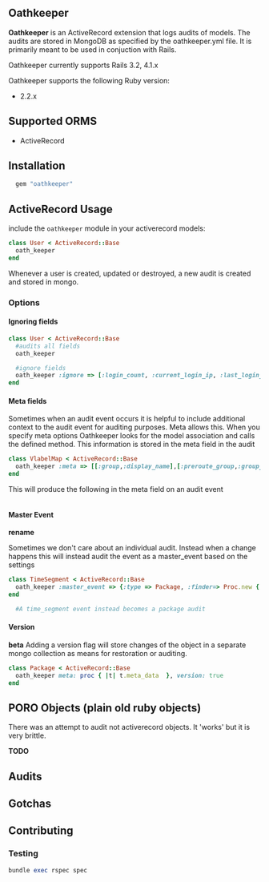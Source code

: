 Oathkeeper
---

**Oathkeeper**  is an ActiveRecord extension that logs audits of models.  The audits are stored in MongoDB as specified by the oathkeeper.yml file.
It is primarily meant to be used in conjuction with Rails.

Oathkeeper currently supports Rails 3.2, 4.1.x

Oathkeeper supports the following Ruby version:
* 2.2.x


## Supported ORMS
* ActiveRecord

## Installation

```ruby
  gem "oathkeeper"
```

## ActiveRecord Usage

include the `oathkeeper` module in your activerecord models:

```ruby
class User < ActiveRecord::Base
  oath_keeper
end
```

Whenever a user is created, updated or destroyed, a new audit is created and stored in mongo.

### Options

#### Ignoring fields

```ruby
class User < ActiveRecord::Base
  #audits all fields
  oath_keeper

  #ignore fields
  oath_keeper :ignore => [:login_count, :current_login_ip, :last_login_ip]
end
```

#### Meta fields

Sometimes when an audit event occurs it is helpful to include additional context to the audit event for auditing purposes.  Meta allows this.
When you specify meta options Oathkeeper looks for the model association and calls the defined method.  This information is stored in the meta field in the audit

```ruby
class VlabelMap < ActiveRecord::Base
  oath_keeper :meta => [[:group,:display_name],[:preroute_group,:group_name],[:geo_route_group,:name],[:survey_group,:name]]
end
```
This will produce the following in the meta field on an audit event

```ruby
```


#### Master Event
**rename**

Sometimes we don't care about an individual audit.  Instead when a change happens this will instead audit the event as a master_event based on the settings

```ruby
class TimeSegment < ActiveRecord::Base
  oath_keeper :master_event => {:type => Package, :finder=> Proc.new {|t| t.profile.package}}
end

  #A time_segment event instead becomes a package audit
```

#### Version
**beta**
Adding a version flag will store changes of the object in a separate mongo collection as means for restoration or auditing.

```ruby
class Package < ActiveRecord::Base
  oath_keeper meta: proc { |t| t.meta_data  }, version: true
end
```

## PORO Objects (plain old ruby objects)
There was an attempt to audit not activerecord objects.  It 'works' but it is very brittle.

**TODO**


## Audits

## Gotchas

## Contributing

### Testing

```ruby
bundle exec rspec spec
```
